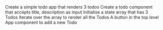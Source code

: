 Create a simple todo app that renders 3 todos
Create a todo component that accepts title, description as input
Initialise a state array that has 3 Todos
Iterate over the array to render all the Todos
A button in the top level App component to add a new Todo